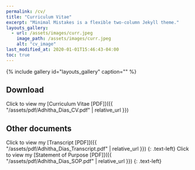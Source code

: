 ```yaml
---
permalink: /cv/
title: "Curriculum Vitae"
excerpt: "Minimal Mistakes is a flexible two-column Jekyll theme."
layouts_gallery:
  - url: /assets/images/curr.jpeg
    image_path: /assets/images/curr.jpeg
    alt: "cv_image"
last_modified_at: 2020-01-01T15:46:43-04:00
toc: true
---
```


{% include gallery id="layouts_gallery" caption="" %}

## Download
Click to view my  [Curriculum Vitae \[PDF\]]({{ "/assets/pdf/Adhitha_Dias_CV.pdf" | relative_url }})

## Other documents
Click to view my  [Transcript \[PDF\]]({{ "/assets/pdf/Adhitha_Dias_Transcript.pdf" | relative_url }})
{: .text-left}
Click to view my  [Statement of Purpose \[PDF\]]({{ "/assets/pdf/Adhitha_Dias_SOP.pdf" | relative_url }})
{: .text-left}